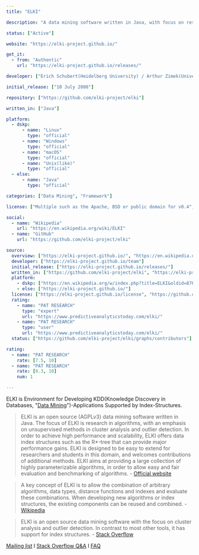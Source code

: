 ```yaml
---
title: "ELKI"

description: "A data mining software written in Java, with focus on research in algorithms"

status: ["Active"]

website: "https://elki-project.github.io/"

get_it:
  - from: "Authentic"
    url: "https://elki-project.github.io/releases/"

developer: ["Erich Schubert(Heidelberg University) / Arthur Zimek(University of Southern Denmark) Ludwig Maximilians University of München", "Other contributors"]

initial_release: ["10 July 2008"]

repository: ["https://github.com/elki-project/elki"]

written_in: ["Java"]

platform:
  - dskp:
      - name: "Linux"
        type: "official"
      - name: "Windows"
        type: "official"
      - name: "macOS"
        type: "official"
      - name: "Unix(like)"
        type: "official"
  - else:
      - name: "Java"
        type: "official"

categories: ["Data Mining", "Framework"]

license: ["Multiple such as the Apache, BSD or public domain for v0.4", "AGPL v3 for v0.4 onward"]

social:
  - name: "Wikipedia"
    url: "https://en.wikipedia.org/wiki/ELKI"
  - name: "GitHub"
    url: "https://github.com/elki-project/elki"

source:
  overview: ["https://elki-project.github.io/", "https://en.wikipedia.org/w/index.php?title=ELKI&oldid=876660240", "https://stackoverflow.com/tags/elki/info"]
  developer: ["https://elki-project.github.io/team"]
  initial_release: ["https://elki-project.github.io/releases/"]
  written_in: ["https://github.com/elki-project/elki", "https://elki-project.github.io/"]
  platform:
    - dskp: ["https://en.wikipedia.org/w/index.php?title=ELKI&oldid=876660240"]
    - else: ["https://elki-project.github.io/"]
  license: ["https://elki-project.github.io/license", "https://github.com/elki-project/elki/blob/master/LICENSE.md"]
  rating:
    - name: "PAT RESEARCH"
      type: "expert"
      url: "https://www.predictiveanalyticstoday.com/elki/"
    - name: "PAT RESEARCH"
      type: "user"
      url: "https://www.predictiveanalyticstoday.com/elki/"
  status: ["https://github.com/elki-project/elki/graphs/contributors"]

rating:
  - name: "PAT RESEARCH"
    rate: [7.5, 10]
  - name: "PAT RESEARCH"
    rate: [8.3, 10]
    num: 1

---
```

  ELKI is Environment for Developing KDD(Knowledge Discovery in Databases, "[Data Mining](/categories/data-mining)")-Applications Supported by Index-Structures.
  
  > ELKI is an open source (AGPLv3) data mining software written in Java. The focus of ELKI is research in algorithms, with an emphasis on unsupervised methods in cluster analysis and outlier detection. In order to achieve high performance and scalability, ELKI offers data index structures such as the R*-tree that can provide major performance gains. ELKI is designed to be easy to extend for researchers and students in this domain, and welcomes contributions of additional methods. ELKI aims at providing a large collection of highly parameterizable algorithms, in order to allow easy and fair evaluation and benchmarking of algorithms.
  > \- [Official website](https://elki-project.github.io/)
  
  > A key concept of ELKI is to allow the combination of arbitrary algorithms, data types, distance functions and indexes and evaluate these combinations. When developing new algorithms or index structures, the existing components can be reused and combined.
  > \- [Wikipedia](https://en.wikipedia.org/wiki/ELKI#Description)
  
  > ELKI is an open source data mining software with the focus on cluster analysis and outlier detection. In contrast to most other tools, it has support for index structures.
  > \- [Stack Overflow](https://stackoverflow.com/tags/elki/info)
  
  [Mailing list](https://elki-project.github.io#bug-reports-and-contact) I [Stack Overflow Q&A](https://stackoverflow.com/questions/tagged/elki) I [FAQ](https://elki-project.github.io/faq)

